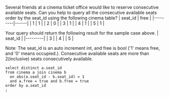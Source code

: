 Several friends at a cinema ticket office would like to reserve consecutive available seats.
Can you help to query all the consecutive available seats order by the seat_id using the following cinema table?
| seat_id | free |
|---------|------|
| 1       | 1    |
| 2       | 0    |
| 3       | 1    |
| 4       | 1    |
| 5       | 1    |

Your query should return the following result for the sample case above.
| seat_id |
|---------|
| 3       |
| 4       |
| 5       |

Note:
The seat_id is an auto increment int, and free is bool ('1' means free, and '0' means occupied.).
Consecutive available seats are more than 2(inclusive) seats consecutively available.

```
select distinct a.seat_id
from cinema a join cinema b
  on abs(a.seat_id - b.seat_id) = 1
  and a.free = true and b.free = true
order by a.seat_id
;
```
